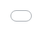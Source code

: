 <!-- .slide: data-background="img/kotoba-logo-bg.png""-->
<!-- .slide: data-background-size="contain"-->
<!-- .slide: data-background-opacity="0.5"-->

## RN (等)でRealtime
## Voice AIプロダクトを作る

darai: Kotoba Technologies

@React Native Meetup #21

<!-- title/アプリ紹介 -->
<a href="https://apps.apple.com/app/id6740851285" target="_blank"><img src="./img/dotsu.png" width="80" height="80"/></a>

---

<!-- .slide: data-background="img/kotoba-logo-bg.png""-->
<!-- .slide: data-background-size="contain"-->
<!-- .slide: data-background-opacity="0.5"-->

<iframe src="./index.html" style="position:fixed; top:0; left:0; bottom:0; right:0; width:100%; height:100%; border:none; margin:0; padding:0; overflow:hidden; z-index:999999; min-height: 660px;">

---

<!-- .slide: data-background="img/kotoba-logo-bg.png""-->
<!-- .slide: data-background-size="contain"-->
<!-- .slide: data-background-opacity="0.1"-->

## bare ReactNative 採用理由

---

<!-- .slide: data-background="img/kotoba-logo-bg.png""-->
<!-- .slide: data-background-size="contain"-->
<!-- .slide: data-background-opacity="0.1"-->

要件

- プロダクト化はマルチプラットフォームで！
- 少人数(1,2人)なのでコードを共通化したい
- Audio Streamingライブラリはnativeをいじりたくてbare選択
  - SafariやWebView では後述の課題

<hr/>

1. Next.js でWebのDemo
1. (bare) ReactNative (v76) でiOS & Web Product
  - Web はviteで
1. tauri でMac & Windows Product
  - ReactNative Windows & Mac は? :thinking_face:

Note: Kotobaテクノロジーズでは、iOSアプリ/デスクトップアプリ/ウェブアプリで音声AIプロダクトを開発しています。
専属エンジニアは自分1人です。なのでワンコードですべてのプラットフォームで使えるソリューションを探していました。

---

<!-- .slide: data-background="img/system_audio.png""-->
<!-- .slide: data-background-size="contain"-->
<!-- .slide: data-background-position="right"-->
<!-- .slide: data-background-opacity="0.3"-->

### Tauri (v2) も使い始めた

- 要件: システムオーディオ取りたい
  - iOS AUE/Android AudioPlaybackCaptureはコラボ前提
  - BlackHole/VB-Cable 無しで音声キャプチャしたい
  - OSX: [Audio Tap API](https://developer.apple.com/documentation/coreaudio/capturing-system-audio-with-core-audio-taps)
    - Web Audio API/MediaDevices APIのデバイスとは別
    - [Electronではサポート外](https://www.electronjs.org/ja/docs/latest/api/desktop-capturer#caveats)
- どのエコシステムでも1コードじゃ済まない
  - 拡張子でimport moduleが変わるのは素晴らしいけれど

エコシステム比較 | fork | star | latest commit
--- | --- | --- | ---
[Tauri](https://github.com/tauri-apps/tauri) | 2.8k | 91.4k | 5h
[RN win](https://github.com/microsoft/react-native-windows) | 1.2k | 16.7k | 2days
[RN mac](https://github.com/microsoft/react-native-macos) | 146 | 3.8k | 3days

Note: 

Audio Unit Extensions: AUE 旧Inter-App Audio: IAA, audiobusなどDTM向け.他のアプリのオーディオ出力をキャプチャしてミキシングすることが可能

Picture in Picture+Dotsuで音声を取れないか？=>試したら片方が強制的にオフになり不可

Android manifest: allowAudioPlaybackCapture
AudioPlaybackCapture APIを使えば可能だが、キャプチャ元のアプリの明示的な許可設定が必要
ほとんどのアプリが不可な様子。chromium系は一括でfalseぽい
https://source.chromium.org/chromium/chromium/src/+/main:chrome/android/java/AndroidManifest.xml;l=214;bpv=1;bpt=0;drc=cc2a44eb4b27f696db7cd142be203d5aca9f2bdc

tauri
backendがrustでC系と結合しやすいため、win/macのネイティブAPIを触るには良い
Electronではシステム音声キャプチャがサポート外であることはドキュメントに書かれている

ネイティブAPIを触る必要があるなら、ネイティブ実装の方がシンプルで早いかと
- Tauriなら、メモリ、所有権、スレッド間共有あたりを丁寧にやらないと死ぬことがわかった（あとデバッグがむずい）

------

<!-- .slide: data-background="img/system_audio.png""-->
<!-- .slide: data-background-size="contain"-->
<!-- .slide: data-background-position="right"-->

---

<!-- .slide: data-background="img/kotoba-logo-bg.png""-->
<!-- .slide: data-background-size="contain"-->
<!-- .slide: data-background-opacity="0.1"-->

### Appendix. Expo機能をbare RNで使う

- OTAアップデート
  - [MicroSoft code push](https://github.com/microsoft/code-push-server): サービス終了、OSS化
  - [react-native-ota-hot-update](https://github.com/vantuan88291/react-native-ota-hot-update): 40 fork/419 star
  - [hot-updater](https://github.com/gronxb/hot-updater): 41 fork/541 star
    - どちらもNew architecture対応
- Clerk
  - [`@clerk/clerk-expo`](https://clerk.com/docs/references/expo/overview): 公式SDK
  - bare RNから使うにはProviderを作って `@clerk/clerk-react` を
  
Note: 野良実装を参考. star 0だけど実装は参考になる

---

<!-- .slide: data-background="img/kotoba-logo-bg.png""-->
<!-- .slide: data-background-size="contain"-->
<!-- .slide: data-background-opacity="0.1"-->

## Realtime通信とVoice Data

---

<!-- .slide: data-background="img/opus15.png""-->
<!-- .slide: data-background-size="contain"-->
<!-- .slide: data-background-opacity="0.1"-->

### Web/電話回線で Realtime通信するなら

API | 遅延 | Protocol | 説明
--- | ---| ---
WebRTC | ~0.1s | RTP他 | 準備大変,今のClient最有力,[opus1.5](https://speakerdeck.com/tetter27/webrtc-to-wasm-noguan-xi-wozhen-rifan-tutemita?slide=16)/[MLow](https://zenn.dev/yuki_uchida/articles/d4f32375cde297)期待
WebSocket | ~0.1s | HTTP1 | 簡単、Client/Server/電話、mqttも話せる
gRPC | ? | HTTP2 | Webの実装待ち?
RTMP | 5s | TCP |
HLS | 10s | HTTP1/2 |
HTTP chunked encoding | ? | HTTP1 | OpenAI Streaming APIなどで使われる

Note: 遅延はaudio
meta社員もRTCおすすめ
mqtt over websocket
https://qiita.com/emqx_japan/items/44494fe8ed29eb0c2521

RTMP遅延 Real-Time Messaging Protocol
https://www.dpsj.co.jp/tech-articles/wowza-blog-rtmp

HLS遅延 HTTP Live Streaming
https://note.com/standfm_company/n/nc9d5eb129bc7

chromeのopusのversion : v1.3.1 +a
https://chromium.googlesource.com/chromium/src/+/HEAD/third_party/opus/README.chromium のcommit hash
https://opus-codec.org/development/ からの
https://gitlab.xiph.org/xiph/opus/-/commit/8cf872a186b96085b1bb3a547afd598354ebeb87 2022/11
opus 1.5 release 2024年3月4日

------

<!-- .slide: data-background="img/opus15.png""-->
<!-- .slide: data-background-size="contain"-->

出典: WebRTC と Wasm の関係を振り返ってみた by tetter
https://speakerdeck.com/tetter27/webrtc-to-wasm-noguan-xi-wozhen-rifan-tutemita?slide=16

---

<!-- .slide: data-background="img/kotoba-logo-bg.png""-->
<!-- .slide: data-background-size="contain"-->
<!-- .slide: data-background-opacity="0.1"-->

### Voice AI界隈のRealtime API

- OpenAI Realtime API
  - WebSocket or WebRTC
  - input format `pcm16`, `g711_ulaw` or `g711_alaw` 24kHz (※)
- baidu
  - WebSocket
  - input format `pcm16` 16kHz
- Kotoba Tech
  - 近日WebSocket版をリリース予定

※ 16-bit PCM at a 24kHz sample rate, 1 channel, and little-endian byte order

Note:
https://aca.bce.baidu.com/doc/SPEECH/s/jlbxejt2i
https://platform.openai.com/docs/guides/realtime

G.711 A-law (g711_alaw)
	•	使用地域:
主にヨーロッパや多くの国際標準（ITU-Tで採用）で利用されます。
	•	特徴:
	•	A-law は、動的レンジ（音の強弱の幅）を広げつつ、雑音の影響を軽減するためのコンパウンディング（圧縮）アルゴリズムです。

  G.711 μ-law (g711_ulaw)
	•	使用地域:
主に北米や日本などで採用されています。
	•	特徴:
	•	μ-law は、A-law に比べてより高い圧縮率を実現し、低信号レベルでの分解能をさらに向上させる設計になっています。

主な違いと使い分け
	•	コンパウンディングの違い:
A-law と μ-law は、非線形にリニアPCM信号を圧縮するための異なる数式や圧縮パラメーター（圧縮曲線）を持っています。
	•	A-law:
線形部分がより大きいように設計され、低レベル信号の解像度を抑える一方で、圧縮時の雑音が低減される傾向があります。
	•	μ-law:
低レベル信号に対してより高い分解能が確保されるため、特に北米や日本において有利とされています。
	•	地域の慣習:
地域標準や既存の通信ネットワークに合わせ、ヨーロッパでは A-law、北米・日本では μ-law が採用されることが多いです。
	•	通信ネットワーク間での互換性のために、どちらか一方のアルゴリズムが採用されている場合があり、エンドツーエンドで同じアルゴリズムを使用する必要があります。
	•	音質やダイナミックレンジ:
両者とも 64 kbps という同等のビットレートですが、圧縮曲線の違いにより、同じ環境下でもわずかに音質やダイナミックレンジの感じ方が異なります。用途や環境に応じて最適な方が選ばれます。

---

<!-- .slide: data-background="img/audio.png""-->
<!-- .slide: data-background-size="contain"-->
<!-- .slide: data-background-opacity="0.1"-->

### PCM? SamplingRate? 

- PCM（パルス符号変調）: 連続値である音を時間軸上の離散的な振幅値として記録する方法
- 振幅: 16bit = 2byte = -32768~32768 で音の強度を表す
- SamplingRate: ある時刻における振幅の値
  -  Rateが高い=標本点が多い=再現度

Format
- pcm16
- audio/wav: pcmにヘッダをつけただけ
- audio/ogg;codec=opus: ogg形式かつopusで圧縮

Note:
音の他の要素は? v=fr=高低, 振幅=大きさ
pcm16, g711_ulaw, or g711_alaw
input audio must be 16-bit PCM at a 24kHz sample rate, single channel (mono), and little-endian byte order.

------

<!-- .slide: data-background="img/audio.png""-->
<!-- .slide: data-background-size="contain"-->

出典: データサイエンスと音声処理技術　①音声データ処理 (S2-109) https://www.youtube.com/watch?v=mMeAwAsnpqc

---

### Chunkサイズ計算式

<!-- .slide: data-background="img/kotoba-logo-bg.png""-->
<!-- .slide: data-background-size="contain"-->
<!-- .slide: data-background-opacity="0.1"-->

```js
import {...} from "@dr.pogodin/react-native-audio";

const stream = new InputAudioStream(
  AUDIO_SOURCES.MIC,
  16000, // Sample rate in Hz.
  CHANNEL_CONFIGS.MONO, // 1 channel cf, chromeは2ch
  AUDIO_FORMATS.PCM_16BIT, // pcm16
  3200, // Sampling size.
  false // stopInBackground
)
stream.addChunkListener((chunk, chunkId) => {
  webSocketRef.current.send(new Int16Array(chunk.buffer));
}) // => 3200/16000=0.2s おきに 3200*2byte*1=6.4kb => 32kbps
stream.start()
```

cf, Safari/iOS WebViewだと48kHz固定、2ch => 6倍多くなる

cf, [Meta調べ](https://zenn.dev/yuki_uchida/articles/d4f32375cde297)だとユーザーの
25%は 250kbps 未満, 50%は 400kbps 未満, 95%は 450kbps 未満

Note:
今僕の方340バイトおきに音声バッファ処理されててあまりにも短い気がしており
30s voice 200msで捌く

RTCでは16KBにまでにすべき RFC8831
https://speakerdeck.com/sublimer/motutoda-kinatetawosong-rimasenka-erakakorokorochu-ruyounatetatesu?slide=9

---

<!-- .slide: data-background="img/kotoba-logo-bg.png""-->
<!-- .slide: data-background-size="contain"-->
<!-- .slide: data-background-opacity="0.1"-->

### スケールする実装のために

- chunk sizeとネットワーク帯域
- GPU確保が難しくBE Regionが日本とは限らない
- 流量制御
  - [NTT Comm @sublimerさんのWebRTCでの制御の話](https://speakerdeck.com/sublimer/motutoda-kinatetawosong-rimasenka-erakakorokorochu-ruyounatetatesu?slide=12)
  - [Node.js Core API: Stream](https://nodejs.org/docs/latest/api/stream.html) のback-pressure, HighWaterMark
  - HTTP ならleaky bucketアルゴリズム

Note:
python FastAPIだと自前で

---

<!-- .slide: data-background="img/hiring.png""-->
<!-- .slide: data-background-size="contain"-->
<!-- .slide: data-background-opacity="0.3"-->
<!-- .slide: style="text-align: center;"-->

### 終わり

s2s はさらに難度が上がります。

またLTできれば :laughing: 

Note: https://github.com/kyutai-labs/moshi/issues/77

---

<!-- .slide: data-background="img/hiring.png""-->
<!-- .slide: data-background-size="contain"-->

<!--embed src="./kotoba_hiring.pdf" type="application/pdf" style="width: 100vw; height: 100vh;"-->

---

<!-- .slide: data-background="img/study.png""-->
<!-- .slide: data-background-size="contain"-->
